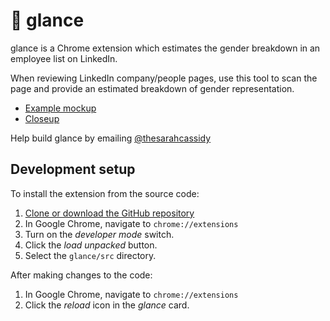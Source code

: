 # :eyes: glance
glance is a Chrome extension which estimates the gender breakdown in an employee list on LinkedIn.

When reviewing LinkedIn company/people pages, use this tool to scan the page and provide an estimated breakdown of gender representation.

- [Example mockup](https://drive.google.com/file/d/1JG41iUVfuIp8H1LiEZZwywroDY0X4OhD/view?usp=sharing)
- [Closeup](https://drive.google.com/file/d/1ND0rH5U0Ywx5hpH-_Xo-8lvvIalKjpkU/view?usp=sharing)

Help build glance by emailing [@thesarahcassidy](https://github.com/thesarahcassidy)

## Development setup

To install the extension from the source code:

1. [Clone or download the GitHub repository][1]
2. In Google Chrome, navigate to `chrome://extensions`
3. Turn on the _developer mode_ switch.
4. Click the _load unpacked_ button.
5. Select the `glance/src` directory.

After making changes to the code:

1. In Google Chrome, navigate to `chrome://extensions`
2. Click the _reload_ icon in the _glance_ card.

[1]: https://help.github.com/en/github/creating-cloning-and-archiving-repositories/cloning-a-repository
